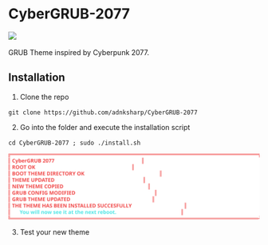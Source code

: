 # CyberGRUB-2077

![](https://i.imgur.com/EgtSwVk.png)

GRUB Theme inspired by Cyberpunk 2077.

## Installation

1. Clone the repo

```shell
git clone https://github.com/adnksharp/CyberGRUB-2077
```

2. Go into the folder and execute the installation script

```shell
cd CyberGRUB-2077 ; sudo ./install.sh
```

![](out.svg)

3. Test your new theme
